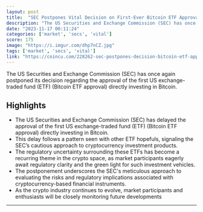 ```yaml
---
layout: post
title:  "SEC Postpones Vital Decision on First-Ever Bitcoin ETF Approval"
description: "The US Securities and Exchange Commission (SEC) has once again postponed its decision regarding the approval of the first US exchange-traded fund (ETF) (Bitcoin ETF approval) directly investing in Bitcoin."
date: "2023-11-17 00:11:24"
categories: ['market', 'secs', 'vital']
score: 175
image: "https://i.imgur.com/dhp7nCZ.jpg"
tags: ['market', 'secs', 'vital']
link: "https://coincu.com/228262-sec-postpones-decision-bitcoin-etf-approval/"
---
```


The US Securities and Exchange Commission (SEC) has once again postponed its decision regarding the approval of the first US exchange-traded fund (ETF) (Bitcoin ETF approval) directly investing in Bitcoin.

## Highlights

- The US Securities and Exchange Commission (SEC) has delayed the approval of the first US exchange-traded fund (ETF) (Bitcoin ETF approval) directly investing in Bitcoin.
- This delay follows a pattern seen with other ETF hopefuls, signaling the SEC’s cautious approach to cryptocurrency investment products.
- The regulatory uncertainty surrounding these ETFs has become a recurring theme in the crypto space, as market participants eagerly await regulatory clarity and the green light for such investment vehicles.
- The postponement underscores the SEC's meticulous approach to evaluating the risks and regulatory implications associated with cryptocurrency-based financial instruments.
- As the crypto industry continues to evolve, market participants and enthusiasts will be closely monitoring future developments

---
